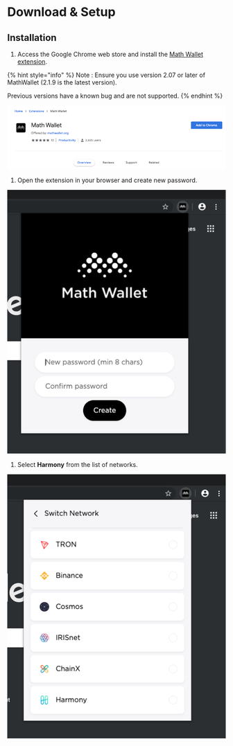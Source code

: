 # Download & Setup

## Installation

1. Access the Google Chrome web store and install the [Math Wallet extension](https://chrome.google.com/webstore/detail/math-wallet/afbcbjpbpfadlkmhmclhkeeodmamcflc?hl=en).

{% hint style="info" %}
Note : Ensure you use version 2.07 or later of MathWallet \(2.1.9 is the latest version\).

Previous versions have a known bug and are not supported.
{% endhint %}

![](../../../../.gitbook/assets/image-8.png)

1. Open the extension in your browser and create new password.

![](../../../../.gitbook/assets/image%20%28107%29%20%281%29.png)

1. Select **Harmony** from the list of networks.

![](../../../../.gitbook/assets/image%20%28179%29%20%281%29%20%281%29.png)

